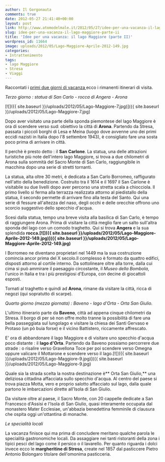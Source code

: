 ```yaml
---
author: Il Gorgonauta
comments: true
date: 2012-05-27 21:41:40+00:00
layout: post
link: http://www.atomodelmale.it/2012/05/27/idee-per-una-vacanza-il-lago-maggiore-parte-ii/
slug: idee-per-una-vacanza-il-lago-maggiore-parte-ii
title: 'Idee per una vacanza: il lago Maggiore (parte II)'
wordpress_id: 11664
image: uploads/2012/05/Lago-Maggiore-Aprile-2012-149.jpg
categories:
- Intrattenimento
tags:
- lago Maggiore
- Stresa
- Viaggi
---
```


Raccontati i [primi due giorni di vacanza ](/2012/05/23/idee-per-una-vacanza-il-lago-maggiore-parte-i/)ecco i rimanenti itinerari di visita.

_Terzo giorno : statua di San Carlo - rocca di Angera - Arona_

[![]({{ site.baseurl }}/uploads/2012/05/Lago-Maggiore-7.jpg)]({{ site.baseurl }}/uploads/2012/05/Lago-Maggiore-7.jpg)

Dopo aver visitato una parte della sponda piemontese del lago Maggiore è ora di scendere verso sud: obiettivo la città di **Arona**. Partendo da Stresa, passata i piccoli borghi di Lesa e Meina (luogo dove avvenne uno dei primi eccidi nazisti in Italia dopo l'8 settembre 1943), è consigliato fare una sosta poco prima di arrivare in città.

Il perchè è presto detto : il **San Carlone**. La statua, una delle attrazioni turistiche più note dell'intero lago Maggiore, si trova a due chilometri di Arona sulla sommità del Sacro Monte di San Carlo, raggiungibile in macchina dopo una serie di stretti tornanti.

La statua, alta oltre 30 metri, è dedicata a San Carlo Borromeo, raffigurato nell'atto della benedizione. Costruito tra il 1614 e il 1697 il San Carlone è visitabile su due livelli dopo aver percorso una stretta scala a chiocciola. Il primo livello si ferma alla terrazza realizzata attorno al piedistallo della statua, il secondo permette di arrivare fino alla testa del Santo. Qui una serie di fessure all'altezza del naso, degli occhi e delle orecchie offrono uno scorcio suggestivo dello specchio d'acqua.

Scesi dalla statua, tempo una breve visita alla basilica di San Carlo, è tempo di raggiungere Arona. Prima di visitare la città meglio fare un salto sull'altra sponda del lago con un comodo traghetto. Qui si trova **Angera** e la sua splendida **rocca.[![]({{ site.baseurl }}/uploads/2012/05/Lago-Maggiore-Aprile-2012-149.jpg)]({{ site.baseurl }}/uploads/2012/05/Lago-Maggiore-Aprile-2012-149.jpg)**

I Borromeo ne diventano proprietari nel 1449 ma la sua costruzione comincia ancor prima del X secolo.Il complesso è formato da quattro edifici, disposti attorno al cortile interno. Da sottolineare oltre alla torre, dalla cui cima si può ammirare il paesaggio circostante, il _Museo della Bombola_, l'unico in Italia e tra i più prestigiosi d'Europa, con decine di giocattoli esposti.

Tornati al traghetto e quindi ad **Arona**, rimane da visitare la città, ricca di negozi (qui sopratutto di scarpe).

_Quarto giorno (mezza giornata) : Baveno - lago d'Orta - Orta San Giulio._

L'ultimo itinerario parte da **Baveno**, città ad appena cinque chilometri da Stresa. Il borgo di per sè non offre molto tranne la possibilità di fare una bella passeggiata sul lungolago e visitare la chiesa dei Santi Gervaso e Protaso (un pò buia forse) e il vicino Battistero, riccamente affrescato.

E' ora di abbandonare il lago Maggiore e di visitare uno specchio d'acqua poco distante : il **lago d'Orta**. Partendo da Baveno possiamo percorrere due strade : o risalire verso Gravellona Toce per poi scendere verso Omegna oppure valicare il Mottarone e scendere verso il lago.[![]({{ site.baseurl }}/uploads/2012/05/Lago-Maggiore-9.jpg)]({{ site.baseurl }}/uploads/2012/05/Lago-Maggiore-9.jpg)

Quale sia la strada scelta la nostra destinazione è** Orta San Giulio,** una deliziosa cittadina affacciata sullo specchio d'acqua. Al centro del paese si trova piazza Motta, vero e proprio salotto affacciato sul lago, dalla quale partono le imbarcazioni dirette all'Isola di San Giulio.

Da visitare oltre al paese, il Sacro Monte, con 20 cappelle dedicate a San Francesco d'Assisi e l'Isola di San Giulio, quasi interamente occupata dal monastero Mater Ecclesiae, un'abbazia benedettina femminile di clausura che ospita oggi un'ottantina di monache.

_Le specialità locali_

La vacanza finisce qui ma prima di concludere meritano qualche parola le specialità gastronomiche locali. Da assaggiare nei tanti ristoranti della zona i tipici pesci del lago come il persico o il lavarello. Per quanto riguarda i dolci invece ecco le **margheritine di Stresa**, create nel 1857 dal pasticcere Pietro Antonio Bolongaro titolare dell'omonima pasticceria.
